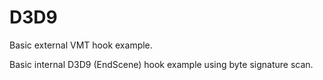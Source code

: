 # D3D9

Basic external VMT hook example.

Basic internal D3D9 (EndScene) hook example using byte signature scan.
